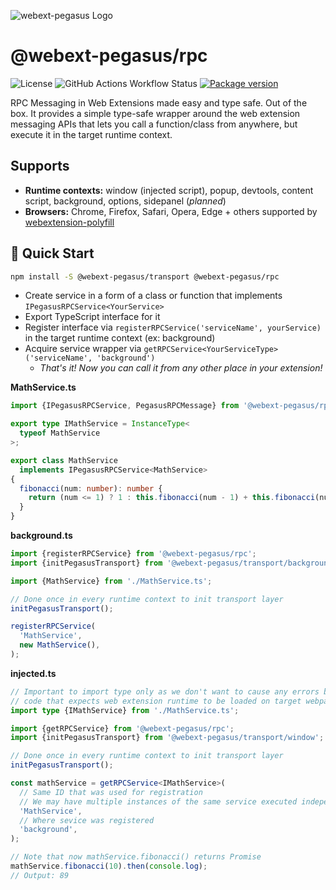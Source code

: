![webext-pegasus Logo](https://github.com/StyleT/webext-pegasus/blob/main/assets/logo.png?raw=true)

# @webext-pegasus/rpc

![License](https://badgen.net/github/license/StyleT/webext-pegasus)
![GitHub Actions Workflow Status](https://img.shields.io/github/actions/workflow/status/StyleT/webext-pegasus/ci.yml?branch=main)
[![Package version](https://badgen.net/npm/v/@webext-pegasus%2Frpc)](https://www.npmjs.com/package/@webext-pegasus/rpc)

RPC Messaging in Web Extensions made easy and type safe. Out of the box.
It provides a simple type-safe wrapper around the web extension messaging APIs that lets you call a function/class from anywhere, but execute it in the target runtime context.

## Supports

* **Runtime contexts:** window (injected script), popup, devtools, content script, background, options, sidepanel (_planned_)
* **Browsers:** Chrome, Firefox, Safari, Opera, Edge + others supported by [webextension-polyfill](https://github.com/mozilla/webextension-polyfill)

## 🚀 Quick Start

```bash
npm install -S @webext-pegasus/transport @webext-pegasus/rpc
```

- Create service in a form of a class or function that implements `IPegasusRPCService<YourService>`
- Export TypeScript interface for it
- Register interface via `registerRPCService('serviceName', yourService)` in the target runtime context (ex: background)
- Acquire service wrapper via `getRPCService<YourServiceType>('serviceName', 'background')`
  - _That's it! Now you can call it from any other place in your extension!_


**MathService.ts**
```typescript
import {IPegasusRPCService, PegasusRPCMessage} from '@webext-pegasus/rpc';

export type IMathService = InstanceType<
  typeof MathService
>;

export class MathService
  implements IPegasusRPCService<MathService>
{
  fibonacci(num: number): number {
    return (num <= 1) ? 1 : this.fibonacci(num - 1) + this.fibonacci(num - 2);
  }
}
```

**background.ts**
```typescript
import {registerRPCService} from '@webext-pegasus/rpc';
import {initPegasusTransport} from '@webext-pegasus/transport/background';

import {MathService} from './MathService.ts';

// Done once in every runtime context to init transport layer
initPegasusTransport();

registerRPCService(
  'MathService',
  new MathService(),
);
```

**injected.ts**
```typescript
// Important to import type only as we don't want to cause any errors by injecting
// code that expects web extension runtime to be loaded on target webpag
import type {IMathService} from './MathService.ts';

import {getRPCService} from '@webext-pegasus/rpc';
import {initPegasusTransport} from '@webext-pegasus/transport/window';

// Done once in every runtime context to init transport layer
initPegasusTransport();

const mathService = getRPCService<IMathService>(
  // Same ID that was used for registration
  // We may have multiple instances of the same service executed independently
  'MathService',
  // Where sevice was registered
  'background',
);

// Note that now mathService.fibonacci() returns Promise
mathService.fibonacci(10).then(console.log);
// Output: 89
```

